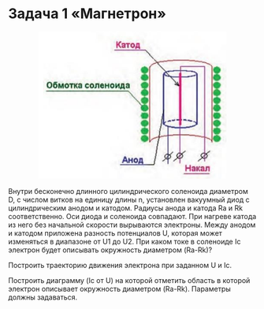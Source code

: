 # Задача 1 «Магнетрон»

<p align="center">
 <img width="382" src="mod_image.png" alt="qr"/>
</p>

Внутри бесконечно длинного цилиндрического соленоида диаметром D, с числом витков на единицу длины n, установлен вакуумный диод с цилиндрическим анодом и катодом.
Радиусы анода и катода Ra и Rk соответственно. Оси диода и соленоида совпадают. При нагреве катода из него без начальной скорости вырываются электроны.
Между анодом и катодом приложена разность потенциалов U, которая может изменяться в диапазоне от U1 до U2. При каком токе в соленоиде Ic электрон будет описывать
окружность диаметром (Ra-Rk)?  

Построить траекторию движения электрона при заданном U и Ic.  

Построить диаграмму (Ic от U) на которой отметить область в которой электрон описывает окружность диаметром (Ra-Rk). Параметры должны задаваться.